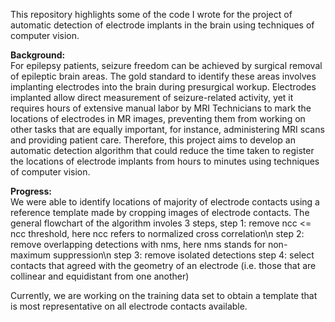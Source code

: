 This repository highlights some of the code I wrote for the project of automatic detection of electrode implants in the brain using techniques of computer vision. 

**Background:**\
For epilepsy patients, seizure freedom can be achieved by surgical removal of epileptic brain areas. The gold standard to identify these areas involves implanting electrodes into the brain during presurgical workup. Electrodes implanted allow direct measurement of seizure-related activity, yet it requires hours of extensive manual labor by MRI Technicians to mark the locations of electrodes in MR images, preventing them from working on other tasks that are equally important, for instance, administering MRI scans and providing patient care. Therefore, this project aims to develop an automatic detection algorithm that could reduce the time taken to register the locations of electrode implants from hours to minutes using techniques of computer vision.


**Progress:**\
We were able to identify locations of majority of electrode contacts using a reference template made by cropping 
images of electrode contacts. The general flowchart of the algorithm involes 3 steps, 
step 1: remove ncc <= ncc threshold, here ncc refers to normalized cross correlation\n
step 2: remove overlapping detections with nms, here nms stands for non-maximum suppression\n
step 3: remove isolated detections
step 4: select contacts that agreed with the geometry of an electrode (i.e. those that are collinear and equidistant from one another)

Currently, we are working on the training data set to obtain a template that is most representative on all electrode contacts available.

